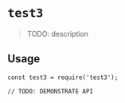 # `test3`

> TODO: description

## Usage

```
const test3 = require('test3');

// TODO: DEMONSTRATE API
```

